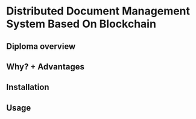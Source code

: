 # Distributed Document Management System Based On Blockchain
## Diploma overview
## Why? + Advantages
## Installation
## Usage
